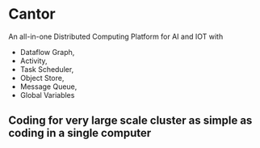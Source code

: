 # Cantor
An all-in-one Distributed Computing Platform for AI and IOT with  
- Dataflow Graph,  
- Activity,  
- Task Scheduler,  
- Object Store,  
- Message Queue,  
- Global Variables   
## Coding for very large scale cluster as simple as coding in a single computer
